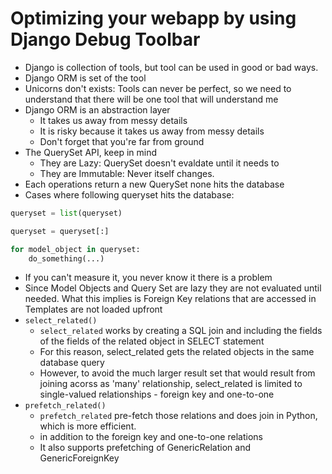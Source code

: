 # Optimizing your webapp by using Django Debug Toolbar

- Django is collection of tools, but tool can be used in good or bad ways. 
- Django ORM is set of the tool
- Unicorns don't exists: Tools can never be perfect, so we need to understand that there will be one tool that will understand me
- Django ORM is an abstraction layer
	- It takes us away from messy details
	- It is risky because it takes us away from messy details
	- Don't forget that you're far from ground
- The QuerySet API, keep in mind
	- They are Lazy: QuerySet doesn't evaldate until it needs to
	- They are Immutable: Never itself changes. 
- Each operations return a new QuerySet none hits the database
- Cases where following queryset hits the database:

```python
queryset = list(queryset)

queryset = queryset[:]

for model_object in queryset:
	do_something(...)
```
- If you can't measure it, you never know it there is a problem
- Since Model Objects and Query Set are lazy they are not evaluated until needed. What this implies is Foreign Key relations that are accessed in Templates are not loaded upfront
- `select_related()`
	- `select_related` works by creating a SQL join and including the fields of the fields of the related object in SELECT statement
	- For this reason, select_related gets the related objects in the same database query
	- However, to avoid the much larger result set that would result from joining acorss as 'many' relationship, select_related is limited to single-valued relationships - foreign key and one-to-one
- `prefetch_related()`
	- `prefetch_related` pre-fetch those relations and does join in Python, which is more efficient. 
	- in addition to the foreign key and one-to-one relations
	- It also supports prefetching of GenericRelation and GenericForeignKey
